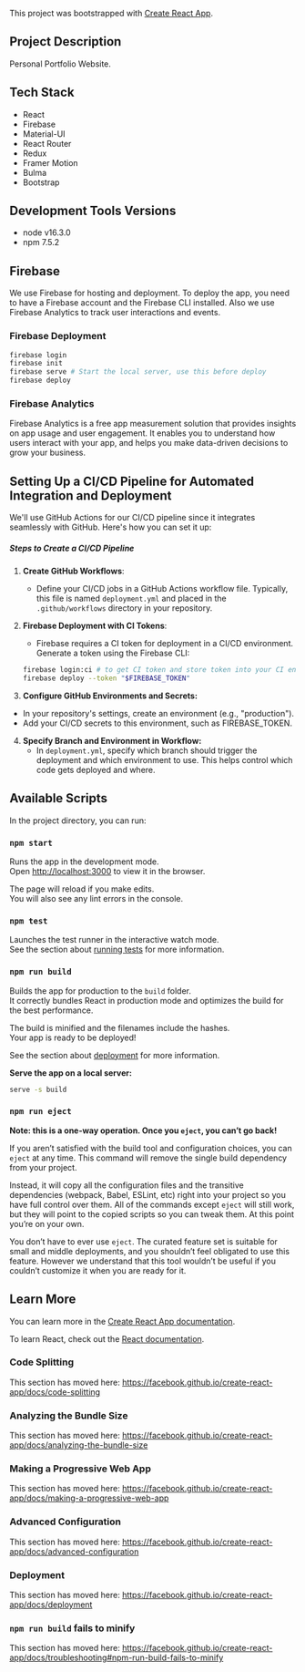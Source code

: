This project was bootstrapped with [Create React App](https://github.com/facebook/create-react-app).

## Project Description
Personal Portfolio Website.

## Tech Stack
- React
- Firebase
- Material-UI
- React Router
- Redux
- Framer Motion
- Bulma
- Bootstrap

## Development Tools Versions
- node v16.3.0
- npm 7.5.2

## Firebase

We use Firebase for hosting and deployment. To deploy the app, you need to have a Firebase account and the Firebase CLI installed. Also we use Firebase Analytics to track user interactions and events.

### Firebase Deployment

```bash
firebase login
firebase init
firebase serve # Start the local server, use this before deploy
firebase deploy
```

### Firebase Analytics

Firebase Analytics is a free app measurement solution that provides insights on app usage and user engagement. It enables you to understand how users interact with your app, and helps you make data-driven decisions to grow your business.


## Setting Up a CI/CD Pipeline for Automated Integration and Deployment

We'll use GitHub Actions for our CI/CD pipeline since it integrates seamlessly with GitHub. Here's how you can set it up:

##### Steps to Create a CI/CD Pipeline

1. **Create GitHub Workflows**:
   - Define your CI/CD jobs in a GitHub Actions workflow file. Typically, this file is named `deployment.yml` and placed in the `.github/workflows` directory in your repository.

2. **Firebase Deployment with CI Tokens**:
   - Firebase requires a CI token for deployment in a CI/CD environment. Generate a token using the Firebase CLI:
    ```bash
    firebase login:ci # to get CI token and store token into your CI environment
    firebase deploy --token "$FIREBASE_TOKEN"
    ```
3. **Configure GitHub Environments and Secrets:**
  - In your repository's settings, create an environment (e.g., "production").
  - Add your CI/CD secrets to this environment, such as FIREBASE_TOKEN.
4. **Specify Branch and Environment in Workflow:**
   - In `deployment.yml`, specify which branch should trigger the deployment and which environment to use. This helps control which code gets deployed and where.

## Available Scripts

In the project directory, you can run:

### `npm start`

Runs the app in the development mode.<br />
Open [http://localhost:3000](http://localhost:3000) to view it in the browser.

The page will reload if you make edits.<br />
You will also see any lint errors in the console.

### `npm test`

Launches the test runner in the interactive watch mode.<br />
See the section about [running tests](https://facebook.github.io/create-react-app/docs/running-tests) for more information.

### `npm run build`

Builds the app for production to the `build` folder.<br />
It correctly bundles React in production mode and optimizes the build for the best performance.

The build is minified and the filenames include the hashes.<br />
Your app is ready to be deployed!

See the section about [deployment](https://facebook.github.io/create-react-app/docs/deployment) for more information.

**Serve the app on a local server:**
```bash
serve -s build
```

### `npm run eject`

**Note: this is a one-way operation. Once you `eject`, you can’t go back!**

If you aren’t satisfied with the build tool and configuration choices, you can `eject` at any time. This command will remove the single build dependency from your project.

Instead, it will copy all the configuration files and the transitive dependencies (webpack, Babel, ESLint, etc) right into your project so you have full control over them. All of the commands except `eject` will still work, but they will point to the copied scripts so you can tweak them. At this point you’re on your own.

You don’t have to ever use `eject`. The curated feature set is suitable for small and middle deployments, and you shouldn’t feel obligated to use this feature. However we understand that this tool wouldn’t be useful if you couldn’t customize it when you are ready for it.

## Learn More

You can learn more in the [Create React App documentation](https://facebook.github.io/create-react-app/docs/getting-started).

To learn React, check out the [React documentation](https://reactjs.org/).

### Code Splitting

This section has moved here: https://facebook.github.io/create-react-app/docs/code-splitting

### Analyzing the Bundle Size

This section has moved here: https://facebook.github.io/create-react-app/docs/analyzing-the-bundle-size

### Making a Progressive Web App

This section has moved here: https://facebook.github.io/create-react-app/docs/making-a-progressive-web-app

### Advanced Configuration

This section has moved here: https://facebook.github.io/create-react-app/docs/advanced-configuration

### Deployment

This section has moved here: https://facebook.github.io/create-react-app/docs/deployment

### `npm run build` fails to minify

This section has moved here: https://facebook.github.io/create-react-app/docs/troubleshooting#npm-run-build-fails-to-minify
